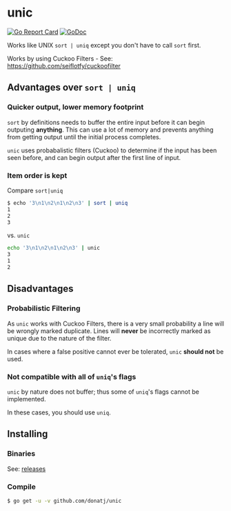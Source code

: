 # unic

[![Go Report Card](https://goreportcard.com/badge/github.com/donatj/unic)](https://goreportcard.com/report/github.com/donatj/unic)
[![GoDoc](https://godoc.org/github.com/donatj/unic?status.svg)](https://godoc.org/github.com/donatj/unic)

Works like UNIX `sort | uniq` except you don't have to call `sort` first.

Works by using Cuckoo Filters - See: https://github.com/seiflotfy/cuckoofilter

## Advantages over `sort | uniq`

### Quicker output, lower memory footprint

`sort` by definitions needs to buffer the entire input before it can begin outputing **anything**. This can use a lot of memory and prevents anything from getting output until the initial process completes.

`unic` uses probabalistic filters (Cuckoo) to determine if the input has been seen before, and can begin output after the first line of input.

### Item order is kept

Compare `sort|uniq`

```bash
$ echo '3\n1\n2\n1\n2\n3' | sort | uniq
1
2
3
```

vs. `unic`

```bash
echo '3\n1\n2\n1\n2\n3' | unic
3
1
2
```

## Disadvantages

### Probabilistic Filtering

As `unic` works with Cuckoo Filters, there is a very small probability a line will be wrongly marked duplicate. Lines will **never** be incorrectly marked as unique due to the nature of the filter.

In cases where a false positive cannot ever be tolerated, `unic` **should not** be used.

### Not compatible with all of `uniq`'s flags

`unic` by nature does not buffer; thus some of `uniq`'s flags cannot be implemented.

In these cases, you should use `uniq`.

## Installing

### Binaries

See: [releases](https://github.com/donatj/unic/releases)

### Compile

```bash
$ go get -u -v github.com/donatj/unic
```
